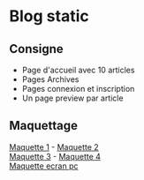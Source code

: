 # Blog static  
## Consigne
- Page d'accueil avec 10 articles
- Pages Archives
- Pages connexion et inscription
- Un page preview par article

## Maquettage 
[Maquette 1](https://i.imgur.com/497i5Ca.jpg) - 
[Maquette 2](https://i.imgur.com/qQ0fzry.jpg)  
[Maquette 3](https://i.imgur.com/7Vcpdk7.jpg) - 
[Maquette 4](https://i.imgur.com/0CsXms3.jpg)  
[Maquette ecran pc](https://i.imgur.com/N6RWh6I.jpg)